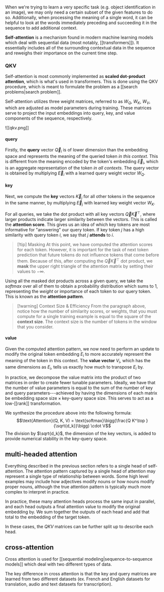 When we're trying to learn a very specific task (e.g. object identification in an image), we may only need a certain subset of the given features to do so. Additionally, when processing the meaning of a single word, it can be helpful to look at the words immediately preceding and succeeding it in the sequence to add additional context.

**Self-attention** is a mechanism found in modern machine learning models which deal with sequential data (most notably, [[transformers]]). It essentially includes all of the surrounding contextual data in the sequence and reweighs their importance on the current time step.

### QKV
Self-attention is most commonly implemented as **scaled dot-product attention**, which is what's used in transformers. This is done using the QKV procedure, which is meant to formulate the problem as a [[search problems|search problem]].

Self-attention utilizes three weight matrices, referred to as $W_Q$, $W_K$, $W_V$, which are adjusted as model parameters during training. These matrices serve to project the input embeddings into query, key, and value components of the sequence, respectively.

![[qkv.png]]
#### query
Firstly, the **query** vector $\overrightarrow{Q}_i$ is of lower dimension than the embedding space and represents the meaning of the queried token *in this context*. This is different from the meaning encoded by the token's embedding $\overrightarrow{E}_i$, which is an aggregate representation of the token *in all contexts*. The query vector is obtained by multiplying $\overrightarrow{E}_i$ with a learned query weight vector $W_Q$.

#### key
Next, we compute the **key** vectors $\overrightarrow{K}_j$ for all other tokens in the sequence in the same manner, by multiplying $\overrightarrow{E}_j$ with learned key weight vector $W_K$.

For all queries, we take the dot product with all key vectors $\overrightarrow{Q} \overrightarrow{K}^\top$, where larger products indicate larger similarity between the vectors. This is called the **attention score**. This gives us an idea of which key tokens are most informative for "answering" our query token. If key token $j$ has a high similarity with query token $i$, we say that $j$ **attends** to $i$. 

>[!tip] Masking
>At this point, we have computed the attention scores for each token. However, it is important for the task of next token prediction that future tokens do not influence tokens that come before them. Because of this, after computing the  $\overrightarrow{Q} \overrightarrow{K}^\top$ dot product, we **mask** the upper right triangle of the attention matrix by setting their values to $-\infty$. 

Using all the masked dot products across a given query, we take the *softmax* over all of them to obtain a probability distribution which sums to $1$, representing the *weight* or importance of each token to our query token. This is known as the **attention pattern**.

>[!warning] Context Size & Efficiency
From the paragraph above, notice how the number of similarity scores, or weights, that you must compute for a single training example is equal to the square of the **context size**. The context size is the number of tokens in the window that you consider.

#### value
Given the computed attention pattern, we now need to perform an update to modify the original token embedding $E_i$ to more accurately represent the meaning of the token in this context. The **value vector** $V_i$, which has the same dimensions as $E_i$, tells us exactly how much to transpose $E_i$ by.

In practice, we decompose the value matrix into the product of two matrices in order to create fewer tunable parameters. Ideally, we have that the number of value parameters is equal to the sum of the number of key and query parameters---achieved by having the dimensions of each matrix be $\text{embedding space size} \times \text{key-query space size}$. This serves to act as a low-[[rank]] transformation.

We synthesize the procedure above into the following formula:
$$\text{Attention}(Q, K, V) = \text{softmax}\bigg(\frac{Q K^\top }{\sqrt{d_k}}\bigg) \cdot V$$
The division by $\sqrt{d_k}$, the dimension of the key vectors, is added to provide numerical stability in the key-query space. 

## multi-headed attention
Everything described in the previous section refers to a single head of self-attention. The attention pattern captured by a single head of attention may represent a single type of relationship between words. Some high level examples may include how adjectives modify nouns or how nouns modify proper nouns, although the true attention pattern is typically much more complex to interpret in practice.

In practice, these many attention heads process the same input in parallel, and each head outputs a final attention value to modify the original embedding by. We sum together the outputs of each head and add that total to the embedding of the target token.

In these cases, the $QKV$ matrices can be further split up to describe each head. 

## cross-attention
Cross attention is used for [[sequential modeling|sequence-to-sequence models]] which deal with two different types of data. 

The key difference in cross attention is that the key and query matrices are learned from two different datasets (ex. French and English datasets for translation, audio and text datasets for transcription).